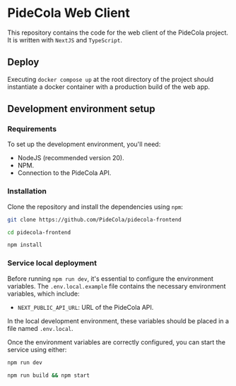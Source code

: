 # PideCola Web Client

This repository contains the code for the web client of the PideCola project. It is written with `NextJS` and `TypeScript`.

## Deploy

Executing `docker compose up` at the root directory of the project should instantiate a docker container with a production build of the web app.

## Development environment setup

### Requirements

To set up the development environment, you'll need:

- NodeJS (recommended version 20).
- NPM.
- Connection to the PideCola API.

### Installation

Clone the repository and install the dependencies using `npm`:

```sh
git clone https://github.com/PideCola/pidecola-frontend
```

```sh
cd pidecola-frontend
```

```sh
npm install
```

### Service local deployment

Before running `npm run dev`, it's essential to configure the environment variables. The `.env.local.example` file contains the necessary environment variables, which include:

- `NEXT_PUBLIC_API_URL`: URL of the PideCola API.

In the local development environment, these variables should be placed in a file named `.env.local`.

Once the environment variables are correctly configured, you can start the service using either:

```sh
npm run dev
```

```sh
npm run build && npm start
```
